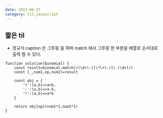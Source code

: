 ```yaml
---
date: 2023-06-27
category: til,javascript
---
```


## 짧은 til

- 정규식 caption 은 그루핑 을 하며 match 에서 그루핑 한 부분을 배열로 순서대로 출력 할 수 있다.

```
function solution(binomial) {
    const result=binomial.match(/(\d+).([\*\+\-/]).(\d+)/)
    const [_,num1,op,num2]=result

    const obj = {
        '+':(a,b)=>a+b,
        '-':(a,b)=>a-b,
        '*':(a,b)=>a*b
    }

    return obj[op](num1*1,num2*1)
}
```
